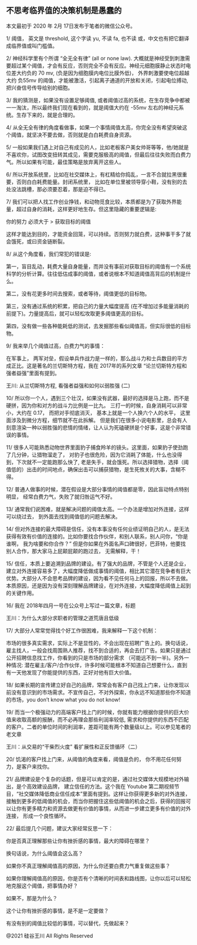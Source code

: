 ## 不思考临界值的决策机制是愚蠢的

本文最初于 2020 年 2月 17日发布于笔者的微信公众号。

1/ 阈值， 英文是 threshold, 这个字读 yu, 不读 fa, 也不读 或，中文也有把它翻译成临界值或叫门槛值。

2/ 神经科学里有个所谓 &#8220;全无全有律&#8221; (all or none law). 大概就是神经受到刺激需要超过某个阈值，才会有反应，否则完全不会有反应。神经元细胞膜静止状态时电位差大约负的
70 mv, (负是因为细胞膜内电位比膜外低)， 外界刺激要使电位超越大约 负55mv 的阈值，才能被激活，引起离子通道的开放和关闭，引起电位搏动,
把兴奋信号传导给别的细胞。

3/ 我的猜测是，如果没有设置足够阈值, 或者阈值过高的系统，在生存竞争中都被一一淘汰，所以最终我们现在看到的，就是阈值大约在
-55mv 左右的神经元系统。生存下来的，就是合理的。

4/ 从全无全有律的角度看做事，如果一个事情阈值太高，你完全没有希望突破这个阈值，就坚决不要去做，否则就是白白耗费自身资源。

5/ 一般如果我们遇上对自己有成见的人，比如老板客户美女帅哥等等，他/她就是不喜欢你，试图改变扭转其成见，需要克服极高的阈值，但最后往往失败而白费力气。所以如果有可能，最佳策略是放弃离开这些人。

6/ 所以开放系统里，比如在社交媒体上，有杠精给你捣乱，一言不合就拉黑很重要，否则白白耗费能量。封闭系统里，
比如在单位里被领导穿小鞋，没有别的去处没法跳槽，那必须要忍着，那是迫不得已。

7/
我们可以把人找工作创业挣钱，和动物觅食比较，本质都是为了获取外界能量，超过自身的消耗，这样更好地生存。但这里隐藏的重要逻辑是:

你的努力 必须大于 &gt; 获取目标的阈值

这样才能达到目的，才能资金回笼，可以持续。否则努力就白费，这种事干多了就会饿死，或曰资金链断裂。

8/ 从这个角度看，我们常犯的错误是:

第一，盲目乱动，耗费大量自身能量，而并没有事前对获取目标的阈值有一个系统科学的分析计算。往往低估成事的阈值，或者说根本不知道阈值高背后的机制是什么。

第二，没有花更多时间去搜索，或者等待，阈值更低的目标物。

第三，没有通过系统的积累，把自己的力量大幅度提高 (在不增加过多能量消耗的前提下)。力量提高后，就可以轻松攻取更多阈值更高的目标。

第四，没有做一些各种能耗低的测试，去发掘那些看似阈值高，但实际很低的目标物。

9/ 我来举几个阈值过高，白费力气的事情：

在军事上， 两军对垒，假设单兵作战力是一样的，那么战斗力和士兵数目的平方成正比。这是著名的兰切斯特方程，我在 2017年的系列文章
“论兰切斯特方程和强者益强”里面有提到。

王川: 从兰切斯特方程, 看强者益强和如何以弱胜强 (二)

10/ 所以你一个人，遇到三个壮汉，如果没有武器，最好的选择是马上跑，而不是硬拼，因为你和对方的战斗力比例是一比九。
三打一的时候，自身消耗可以非常小，大约在 0.17， 而把对手彻底消灭， 基本上就是一个人换六个人的水平， 这里面涉及到微分方程，细节就不在此拆解。
但是我们在很多小说电影里，总会有人刻意渲染一种以弱胜强的悲情的情绪，让人认为死磕硬拼是个好事，这是个非常错误的事情。

11/ 很多人可能熟悉动物世界里面豹子捕食羚羊的镜头。这里面，如果豹子使劲跑了几分钟，让猎物溜走了，
对豹子也很危险，因为它消耗了体能，什么也没得到，下次就不一定能跑那么快了,
老是失手，就会饿死。所以选择猎物，选择（阈值低的）出击的时间地点，确保出击可以捕获猎物，是生死攸关的大事，含糊不得。

12/ 普通人做事的时候，潜在假设是大部分事情的阈值都是零，因此盲动特点特别明显， 经常白费力气，失败了就归咎运气不好。

13/ 通常我们说困难，就是解决问题的阈值太高。一个办法是增加对外连接，这样可以绕过去， 到外面去找到阈值低的问题去解决。

14/ 但对外连接的最大障碍是信任，没有本事没有任何业绩证明自己的人，是无法获得有效有价值的连接的。比如你要找合作伙伴，和别人联系，别人问你，“你是谁啊，
我为啥要和你合作？&#8221; 但是你如果在外面名声口碑很好，巴菲特，他要找别人合作，那大家马上屁颠屁颠的跑过去， 无需解释，干！

15/
信任，本质上要追溯到品牌的建设。有了强大的品牌，不管是个人还是企业，建立对外连接容易多了，大幅度降低做成事情的阈值，相比其它潜在竞争者有巨大优势。大部分人不会思考品牌的建设，因为看不见任何马上的回报，所以不去做。本质原因，还是因为没有深刻理解品牌建设，在对外连接，大幅度降低阈值上起到的关键作用。

16/ 我在 2018年四月一号在公众号上写过一篇文章，标题

王川：为什么大部分求职者的管理之道荒唐且低级

17/ 大部分人常常觉得找个好工作很困难，我来解释一下这个机制：

市场的很多真实需求，实际上不是显性的，不会出现在招聘广告上的。换句话说，雇主找人，一般会找周围熟人推荐，找不到合适的，再会去打广告。如果只是通过公开招聘信息找工作，你看到的只是市场的部分需求
（可能远不到一半)。另外一种情况: 潜在雇主/客户/合作伙伴，许多时候可能根本不知道自己想要什么，直到有一天他发现了你能提供的东西，正好对他有巨大价值。

18/ 如果长期的宣传建立好自己的品牌，常常会有客户自己找上门来，让你发现以前没有意识到的市场需求。不宣传自己，不对外探索，你永远不知道那些你不知道的市场，you
don&#8217;t know what you do not know!

19/ 而当一个极强动力的高端客户找上门的时候，你就有能力根据你提供的巨大价值来收取高额的报酬，而不必再理会那些利润率较低,
需求和你提供的东西不匹配的客户。二者的单位时间的利润率，差距可能有两个数量级以上。可以参见笔者的老文章

王川：从交易的“干柴烈火度” 看扩展性和正反馈循环（二）

20/ 饥渴的客户找上门来，从阈值的角度来看，阈值是负的， 你不用花任何努力，是客户来找你。

21/ 品牌建设是个复杂的话题，但是可以肯定的是，通过社交媒体大规模地对外输出，是个高效建设品牌， 建立信任的方法。这个我在
Youtube
第二期视频节目，“社交媒体降低商业信任成本”里面有提到。这样让你获得更多新的对外连接，接触到更多的低阈值的机会，而当你把握住这些低阈值的机会之后，获得的回报可以让你有更多精力和资源去做更有价值的事情，从而进一步建立更多有价值的对外连接，
形成一个良性循环。

22/ 最后提几个问题，建议大家经常反思一下：

你是否真正理解那些让你有挫折感的事情，最大的障碍在哪里？

换句话说，为什么阈值会这么高？

如果你不真正理解阈值高的原因，为什么你还要白费力气重复做这些事？

如果你理解阈值高的原因，你是否有个清晰的时间表和路线图，让你以后可以轻松地克服这个阈值，把事情办好？

如果不，那是为什么？

这个让你有挫折感的事情，是不是一定要做？

有没有别的阈值比较低的事情，可以替代，先做起来？

@2021 硅谷王川 All Rights Reserved

